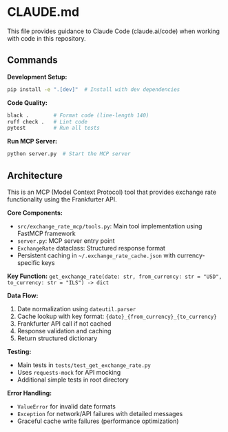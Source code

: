 # CLAUDE.md

This file provides guidance to Claude Code (claude.ai/code) when working with code in this repository.

## Commands

**Development Setup:**
```bash
pip install -e ".[dev]"  # Install with dev dependencies
```

**Code Quality:**
```bash
black .        # Format code (line-length 140)
ruff check .   # Lint code
pytest         # Run all tests
```

**Run MCP Server:**
```bash
python server.py  # Start the MCP server
```

## Architecture

This is an MCP (Model Context Protocol) tool that provides exchange rate functionality using the Frankfurter API.

**Core Components:**
- `src/exchange_rate_mcp/tools.py`: Main tool implementation using FastMCP framework
- `server.py`: MCP server entry point
- `ExchangeRate` dataclass: Structured response format
- Persistent caching in `~/.exchange_rate_cache.json` with currency-specific keys

**Key Function:**
`get_exchange_rate(date: str, from_currency: str = "USD", to_currency: str = "ILS") -> dict`

**Data Flow:**
1. Date normalization using `dateutil.parser`
2. Cache lookup with key format: `{date}_{from_currency}_{to_currency}`
3. Frankfurter API call if not cached
4. Response validation and caching
5. Return structured dictionary

**Testing:**
- Main tests in `tests/test_get_exchange_rate.py`
- Uses `requests-mock` for API mocking
- Additional simple tests in root directory

**Error Handling:**
- `ValueError` for invalid date formats
- `Exception` for network/API failures with detailed messages
- Graceful cache write failures (performance optimization)